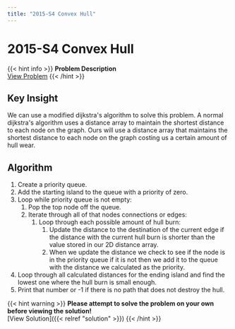 ```yaml
---
title: "2015-S4 Convex Hull"
---
```


# 2015-S4 Convex Hull

{{< hint info >}}
**Problem Description**  
[View Problem](https://cemc.uwaterloo.ca/contests/computing/2015/stage%201/seniorEn.pdf)
{{< /hint >}}

## Key Insight

We can use a modified dijkstra's algorithm to solve this problem. A normal dijkstra's algorithm uses a distance array to maintain the shortest distance to each node on the graph. Ours will use a distance array that maintains the shortest distance to each node on the graph costing us a certain amount of hull wear.

## Algorithm
1. Create a priority queue.
2. Add the starting island to the queue with a priority of zero.
3. Loop while priority queue is not empty:
	1. Pop the top node off the queue.
	2. Iterate through all of that nodes connections or edges:
		1. Loop through each possible amount of hull burn:
			1. Update the distance to the destination of the current edge if the distance with the current hull burn is shorter than the value stored in our 2D distance array.
			2. When we update the distance we check to see if the node is in the priority queue if it is not then we add it to the queue with the distance we calculated as the priority.
4. Loop through all calculated distances for the ending island and find the lowest one where the hull burn is small enough.
5. Print that number or -1 if there is no path that does not destroy the hull.

{{< hint warning >}}
**Please attempt to solve the problem on your own before viewing the solution!**  
[View Solution]({{< relref "solution" >}})
{{< /hint >}}
